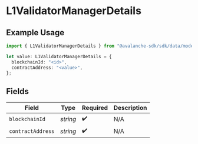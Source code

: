 # L1ValidatorManagerDetails

## Example Usage

```typescript
import { L1ValidatorManagerDetails } from "@avalanche-sdk/sdk/data/models/components";

let value: L1ValidatorManagerDetails = {
  blockchainId: "<id>",
  contractAddress: "<value>",
};
```

## Fields

| Field              | Type               | Required           | Description        |
| ------------------ | ------------------ | ------------------ | ------------------ |
| `blockchainId`     | *string*           | :heavy_check_mark: | N/A                |
| `contractAddress`  | *string*           | :heavy_check_mark: | N/A                |